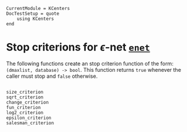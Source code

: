 ```@meta
CurrentModule = KCenters
DocTestSetup = quote
    using KCenters
end
```

# Stop criterions for $\epsilon$-net [`enet`](@ref) 

The following functions create an stop criterion function of the form: `(dmaxlist, database) -> bool`. This function returns `true` whenever the caller must stop and `false` otherwise.

```@index
```

```@docs
size_criterion
sqrt_criterion
change_criterion
fun_criterion
log2_criterion
epsilon_criterion
salesman_criterion
```